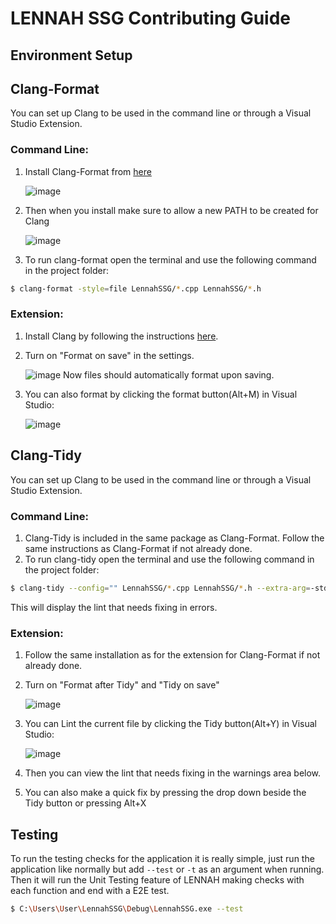 # LENNAH SSG Contributing Guide

## Environment Setup

## Clang-Format
You can set up Clang to be used in the command line or through a Visual Studio Extension.

### Command Line:
1. Install Clang-Format from [here](https://llvm.org/builds/)

    ![image](https://user-images.githubusercontent.com/49960519/140454745-859a9bed-e809-4b35-b0a6-e19fe5e5295c.png)
1. Then when you install make sure to allow a new PATH to be created for Clang

    ![image](https://user-images.githubusercontent.com/49960519/140510707-8ca0c68e-737e-400f-8109-d271897849af.png)
3. To run clang-format open the terminal and use the following command in the project folder:
```sh
$ clang-format -style=file LennahSSG/*.cpp LennahSSG/*.h
```

### Extension:
1. Install Clang by following the instructions [here](https://clangpowertools.com/blog/get-started-with-clang-power-tools.html).
1. Turn on "Format on save" in the settings.

    ![image](https://user-images.githubusercontent.com/49960519/140451001-b1ebf533-f74f-4c68-bcf0-daaea0adbe01.png)
Now files should automatically format upon saving.
1. You can also format by clicking the format button(Alt+M) in Visual Studio:

    ![image](https://user-images.githubusercontent.com/49960519/140455055-dded7859-8c2b-4a09-bc7e-f2d02a5bbcbf.png)

## Clang-Tidy
You can set up Clang to be used in the command line or through a Visual Studio Extension.

### Command Line:
1. Clang-Tidy is included in the same package as Clang-Format. Follow the same instructions as Clang-Format if not already done.
1. To run clang-tidy open the terminal and use the following command in the project folder:
```sh
$ clang-tidy --config="" LennahSSG/*.cpp LennahSSG/*.h --extra-arg=-std=c++17 --extra-arg=-xc++ --
```
This will display the lint that needs fixing in errors.

### Extension:
1. Follow the same installation as for the extension for Clang-Format if not already done.
1. Turn on "Format after Tidy" and "Tidy on save"

    ![image](https://user-images.githubusercontent.com/49960519/140455540-7c606b0f-9c3a-4a0f-8118-18b7ce0585d6.png)
1. You can Lint the current file by clicking the Tidy button(Alt+Y) in Visual Studio:

    ![image](https://user-images.githubusercontent.com/49960519/140455702-b7e2f2f9-6e50-4617-bc5b-6e6930b8e6b8.png)
1. Then you can view the lint that needs fixing in the warnings area below.
1. You can also make a quick fix by pressing the drop down beside the Tidy button or pressing Alt+X

## Testing
To run the testing checks for the application it is really simple, just run the application like normally but add `--test` or `-t` as an argument when running. Then it will run the Unit Testing feature of LENNAH making checks with each function and end with a E2E test.

```sh
$ C:\Users\User\LennahSSG\Debug\LennahSSG.exe --test
```
